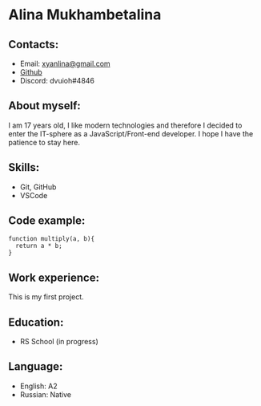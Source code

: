 # Alina Mukhambetalina

## Contacts:

- Email: xyanlina@gmail.com
- [Github](https://github.com/yanlella)
- Discord: dvuioh#4846

## About myself:

I am 17 years old, I like modern technologies and therefore I decided to enter the IT-sphere as a JavaScript/Front-end developer. I hope I have the patience to stay here.

## Skills:

- Git, GitHub
- VSCode
 
## Code example:

```
function multiply(a, b){
  return a * b;
}
```
## Work experience:
This is my first project.

## Education:
* RS School (in progress)
## Language:
* English: A2
* Russian: Native
